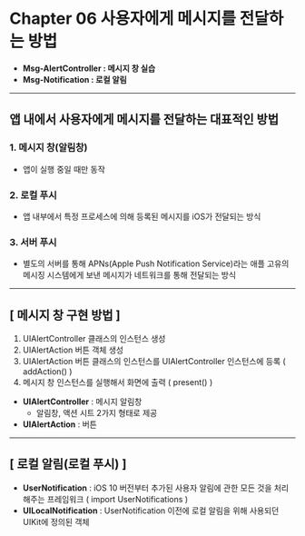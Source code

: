 # Chapter 06 사용자에게 메시지를 전달하는 방법
- **Msg-AlertController : 메시지 창 실습**
- **Msg-Notification : 로컬 알림**

----
## 앱 내에서 사용자에게 메시지를 전달하는 대표적인 방법
### 1. 메시지 창(알림창)
  - 앱이 실행 중일 때만 동작
### 2. 로컬 푸시
  - 앱 내부에서 특정 프로세스에 의해 등록된 메시지를 iOS가 전달되는 방식
### 3. 서버 푸시
  - 별도의 서버를 통해 APNs(Apple Push Notification Service)라는 애플 고유의 메시징 시스템에게 보낸 메시지가 네트워크를 통해 전달되는 방식

----
## [ 메시지 창 구현 방법 ]
1. UIAlertController 클래스의 인스턴스 생성
2. UIAlertAction 버튼 객체 생성
3. UIAlertAction 버튼 클래스의 인스턴스를 UIAlertController 인스턴스에 등록 ( addAction() )
4. 메시지 창 인스턴스를 실행해서 화면에 출력 ( present() )

- **UIAlertController** : 메시지 알림창
  - 알림창, 액션 시트 2가지 형태로 제공
- **UIAlertAction** : 버튼

----
## [ 로컬 알림(로컬 푸시) ]
- **UserNotification** : iOS 10 버전부터 추가된 사용자 알림에 관한 모든 것을 처리해주는 프레임워크 ( import UserNotifications )
- **UILocalNotification** : UserNotification 이전에 로컬 알림을 위해 사용되던 UIKit에 정의된 객체